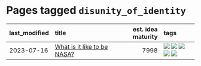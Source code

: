 # Pages tagged `disunity_of_identity`

|last_modified|title|est. idea maturity|tags
|:---|:---|---:|:---|
|2023-07-16|[What is it like to be NASA?](../what_is_it_like_to_be_nasa.md)|7998|[![](https://img.shields.io/badge/tag-disunity_of_identity-ad342b)](../tags/disunity_of_identity.md) [![](https://img.shields.io/badge/tag-organization_as_entity-a3a5e9)](../tags/organization_as_entity.md) [![](https://img.shields.io/badge/tag-philosophy-3c7f53)](../tags/philosophy.md) [![](https://img.shields.io/badge/tag-society_of_mind-a682e)](../tags/society_of_mind.md) [![](https://img.shields.io/badge/tag-theory_of_mind-1661bc)](../tags/theory_of_mind.md)|